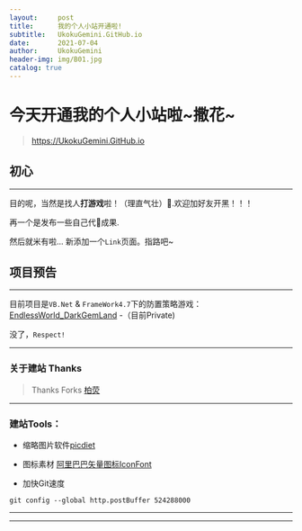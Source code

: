 ```yaml
---
layout:     post
title:      我的个人小站开通啦!
subtitle:   UkokuGemini.GitHub.io
date:       2021-07-04
author:     UkokuGemini
header-img: img/B01.jpg
catalog: true
---
```


#  今天开通我的个人小站啦~撒花~
>https://UkokuGemini.GitHub.io

## 初心

---

目的呢，当然是找人**打游戏**啦！（理直气壮）🤭.欢迎加好友开黑！！！

再一个是发布一些自己代🐎成果.

然后就米有啦...
新添加一个`Link`页面。指路吧~
## 项目预告

---

目前项目是`VB.Net` & `FrameWork4.7`下的防置策略游戏：
[EndlessWorld_DarkGemLand](http://www.github.com\UkokuGemini\DGL_Rise) -（目前Private)

  没了，`Respect!`

---


### 关于建站 Thanks

>Thanks Forks [柏荧](http://qiubaiying.vip/)

---

### 建站Tools：

- 缩略图片软件[picdiet](https://www.picdiet.com/zh-cn)
- 图标素材 [阿里巴巴矢量图标IconFont](https://www.iconfont.cn/)

- 加快Git速度

```
git config --global http.postBuffer 524288000
```

---

---

 